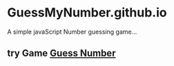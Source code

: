 # GuessMyNumber.github.io

A simple javaScript Number guessing game...
## try Game [Guess Number](https://ashoklakshmi.github.io/GuessMyNumber.github.io/)
